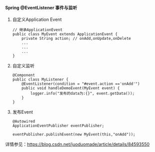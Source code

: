 #### Spring @EventListener 事件与监听
1. 自定义Application Event
    ```
    // 继承ApplicationEvent
    public class MyEvent extends ApplicationEvent {
        private String action; // onAdd,onUpdate,onDelete
        ...
        ...
        ...
    }
1. 自定义监听
    ```
    @Component
    public class MyListener {
        @EventListener(condition = "#event.action =='onAdd'")
        public void handleDemoEvent(MyEvent event) {
            logger.info("发布的data为:{}", event.getData());
        }
    }

1. 发布Event
    ```
    @Autowired
    ApplicationEventPublisher eventPublisher;
            
    eventPublisher.publishEvent(new MyEvent(this,"onAdd"));

详情参见：https://blog.csdn.net/juoduomade/article/details/84593550